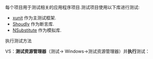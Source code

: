 每个项目用于测试相关的应用程序项目.测试项目使用以下库进行测试:

- [xunit](https://xunit.github.io/) 作为主测试框架.
- [Shoudly](http://shouldly.readthedocs.io/en/latest/) 作为断言库.
- [NSubstitute](http://nsubstitute.github.io/) 作为模拟库.



执行测试方法 

VS：**测试资源管理器**（测试-> Windows->测试资源管理器）并**执行**测试：



